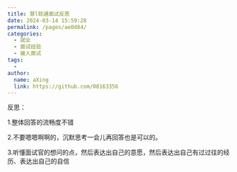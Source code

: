 ```yaml
---
title: 慧l软通面试反思
date: 2024-03-14 15:59:28
permalink: /pages/ae0d84/
categories:
  - 就业
  - 面试经验
  - 被人面试
tags:
  - 
author: 
  name: aXing
  link: https://github.com/08163356
---
```

反思：

1.整体回答的流畅度不错

2.不要嗯嗯啊啊的，沉默思考一会儿再回答也是可以的。

3.听懂面试官的想问的点，然后表达出自己的意愿，然后表达出自己有过过往的经历、表达出自己的自信

